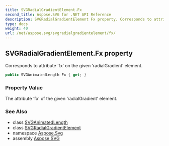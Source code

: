 ```yaml
---
title: SVGRadialGradientElement.Fx
second_title: Aspose.SVG for .NET API Reference
description: SVGRadialGradientElement Fx property. Corresponds to attribute fx on the given radialGradient element
type: docs
weight: 40
url: /net/aspose.svg/svgradialgradientelement/fx/
---
```

## SVGRadialGradientElement.Fx property

Corresponds to attribute ‘fx’ on the given ‘radialGradient’ element.

```csharp
public SVGAnimatedLength Fx { get; }
```

### Property Value

The attribute ‘fx’ of the given ‘radialGradient’ element.

### See Also

* class [SVGAnimatedLength](../../../aspose.svg.datatypes/svganimatedlength/)
* class [SVGRadialGradientElement](../)
* namespace [Aspose.Svg](../../../aspose.svg/)
* assembly [Aspose.SVG](../../../)
